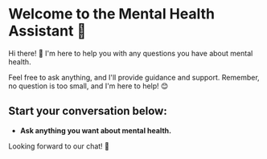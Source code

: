 # Welcome to the Mental Health Assistant 🌱

Hi there! 👋 I'm here to help you with any questions you have about mental health.

Feel free to ask anything, and I'll provide guidance and support. Remember, no question is too small, and I'm here to help! 😊

## Start your conversation below:
- **Ask anything you want about mental health.** 

Looking forward to our chat! 💬
